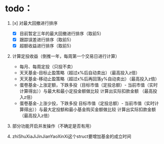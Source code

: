 todo：
=
1. [x] 对最大回撤进行排序
    - [x] 目前暂定三年的最大回撤进行排序（取前5）
    - [x] 跟踪误差进行排序（取前5）
    - [x] 超额收益进行排序（取前5）

2. 计算定投收益（倒推一年，每周第一个交易日进行计算）
    - 每月、每周定投（只投不卖）
    - 天天基金-目标止盈策略（超过x%后自动卖出）（最高投入z倍）
    - 天天基金-移动止盈策略（超过x%后再回落y%自动卖出）（最高投入z倍）
    - 蛋卷基金-上涨定额，下跌多投（目标市值（定投总额）- 当前市值（实时计算得出））与最大和最小定投金额做比较 计算出实际扣款金额 （最高投入z倍）
    - 蛋卷基金-上涨少投，下跌多投 目标市值（定投总额）- 当前市值（实时计算得出））与最大定投额和最小基金购买金额做比较 计算出实际扣款金额 （最高投入z倍）

3.  部分功能开启并发操作（不确定是否有用）

4.  zhiShuXiaJiJinJianYaoXinXi这个struct要增加基金的成立时间